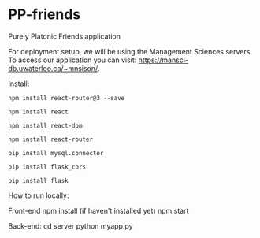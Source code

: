 # PP-friends
Purely Platonic Friends application

For deployment setup, we will be using the Management Sciences servers. To access our application you can visit: https://mansci-db.uwaterloo.ca/~mnsison/.

Install: 

`npm install react-router@3 --save`

`npm install react`

`npm install react-dom`

`npm install react-router`

`pip install mysql.connector `

`pip install flask_cors`

`pip install flask`


How to run locally:

Front-end
npm install (if haven't installed yet)
npm start

Back-end:
cd server
python myapp.py
